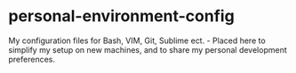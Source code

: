 personal-environment-config
===========================

My configuration files for Bash, VIM, Git, Sublime ect. - Placed here to simplify my setup on new machines, and to share my personal development preferences. 
